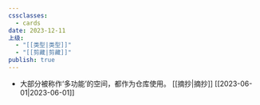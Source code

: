 ```yaml
---
cssclasses:
  - cards
date: 2023-12-11
上级:
  - "[[类型|类型]]"
  - "[[剪藏|剪藏]]"
publish: true
---
```

  
- 大部分被称作‘多功能’的空间，都作为仓库使用。 [[摘抄|摘抄]] [[2023-06-01|2023-06-01]]
